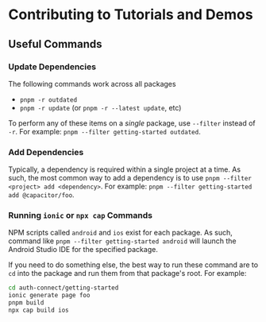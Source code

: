 # Contributing to Tutorials and Demos

## Useful Commands

### Update Dependencies

The following commands work across all packages

- `pnpm -r outdated`
- `pnpm -r update` (or `pnpm -r --latest update`, etc)

To perform any of these items on a _single_ package, use `--filter` instead of `-r`. For example:
`pnpm --filter getting-started outdated`.

### Add Dependencies

Typically, a dependency is required within a single project at a time. As such, the most common way to add a dependency
is to use `pnpm --filter <project> add <dependency>`. For example: `pnpm --filter getting-started add @capacitor/foo`.

### Running `ionic` or `npx cap` Commands

NPM scripts called `android` and `ios` exist for each package. As such, command like
`pnpm --filter getting-started android` will launch the Android Studio IDE for the specified package.

If you need to do something else, the best way to run these command are to `cd` into the package and run them from
that package's root. For example:

```bash
cd auth-connect/getting-started
ionic generate page foo
pnpm build
npx cap build ios
```
